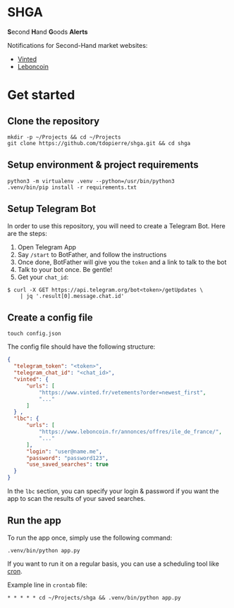 # SHGA
**S**econd **H**and **G**oods **Alerts**

Notifications for Second-Hand market websites:
- [Vinted](https://www.vinted.fr/)
- [Leboncoin](https://www.leboncoin.fr/)

# Get started
## Clone the repository
```shell script
mkdir -p ~/Projects && cd ~/Projects
git clone https://github.com/tdopierre/shga.git && cd shga
```
## Setup environment & project requirements
```shell script
python3 -m virtualenv .venv --python=/usr/bin/python3
.venv/bin/pip install -r requirements.txt
```
## Setup Telegram Bot
In order to use this repository, you will need to create a Telegram Bot. Here are the steps:
1. Open Telegram App
2. Say `/start` to BotFather, and follow the instructions
3. Once done, BotFather will give you the `token` and a link to talk to the bot
4. Talk to your bot once. Be gentle!
5. Get your `chat_id`: 
```shell script
$ curl -X GET https://api.telegram.org/bot<token>/getUpdates \
	| jq '.result[0].message.chat.id'
```

## Create a config file
```shell script
touch config.json
```
The config file should have the following structure:
```json
{
  "telegram_token": "<token>",
  "telegram_chat_id": "<chat_id>",
  "vinted": {
      "urls": [
          "https://www.vinted.fr/vetements?order=newest_first",
          "..."
      ]
  } ,
  "lbc": {
      "urls": [
          "https://www.leboncoin.fr/annonces/offres/ile_de_france/",
          "..."  
      ],
      "login": "user@name.me",
      "password": "password123",
      "use_saved_searches": true
  }
}
```
In the `lbc` section, you can specify your login & password if you want 
the app to scan the results of your saved searches.


## Run the app
To run the app once, simply use the following command:
```shell script
.venv/bin/python app.py
```
If you want to run it on a regular basis, you can use a scheduling tool like [cron](https://en.wikipedia.org/wiki/Cron).

Example line in `crontab` file:

```shell script
* * * * * cd ~/Projects/shga && .venv/bin/python app.py
```

